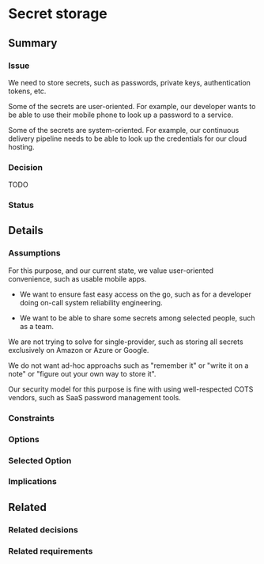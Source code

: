 # Secret storage

## Summary

### Issue
We need to store secrets, such as passwords, private keys, authentication tokens, etc.

Some of the secrets are user-oriented. For example, our developer wants to be able to use their mobile phone to look up a password to a service.

Some of the secrets are system-oriented. For example, our continuous delivery pipeline needs to be able to look up the credentials for our cloud hosting.


### Decision
TODO

### Status

## Details

### Assumptions
For this purpose, and our current state, we value user-oriented convenience, such as usable mobile apps.

  * We want to ensure fast easy access on the go, such as for a developer doing on-call system reliability engineering.

  * We want to be able to share some secrets among selected people, such as a team.

We are not trying to solve for single-provider, such as storing all secrets exclusively on Amazon or Azure or Google.

We do not want ad-hoc approachs such as "remember it" or "write it on a note" or "figure out your own way to store it".

Our security model for this purpose is fine with using well-respected COTS vendors, such as SaaS password management tools.


### Constraints

### Options

### Selected Option

### Implications

## Related

### Related decisions

### Related requirements